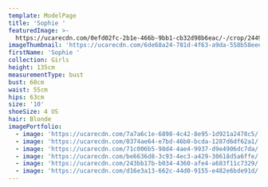 ```yaml
---
template: ModelPage
title: 'Sophie '
featuredImage: >-
  https://ucarecdn.com/0efd02fc-2b1e-466b-9bb1-cb32d98b6eac/-/crop/2449x1046/0,0/-/preview/
imageThumbnail: 'https://ucarecdn.com/6de68a24-781d-4f63-a9da-558b58eee0b1/'
firstName: 'Sophie '
collection: Girls
height: 135cm
measurementType: bust
bust: 60cm
waist: 55cm
hips: 63cm
size: '10'
shoeSize: 4 US
hair: Blonde
imagePortfolio:
  - image: 'https://ucarecdn.com/7a7a6c1e-6898-4c42-8e95-1d921a2478c5/'
  - image: 'https://ucarecdn.com/0374ae64-e7bd-46b0-bcda-1287d6df62a1/'
  - image: 'https://ucarecdn.com/71c006b5-98d4-4ae4-9937-d9e4906dc7da/'
  - image: 'https://ucarecdn.com/be6636d8-3c93-4ec3-a429-30618d5a6ffe/'
  - image: 'https://ucarecdn.com/243bb17b-b034-4360-afe4-a683f11c7329/'
  - image: 'https://ucarecdn.com/d16e3a13-662c-44d0-9155-e482e6bde91d/'
---
```



